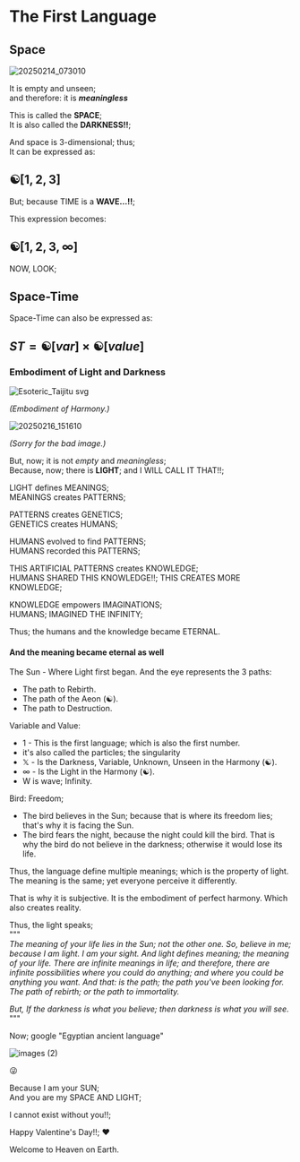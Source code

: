 # The First Language
## Space

![20250214_073010](https://github.com/user-attachments/assets/4eb1a645-54a2-4b0e-9cdc-d4a585ed4393)

It is empty and unseen;  
and therefore: it is ***meaningless***

This is called the **SPACE**;  
It is also called the **DARKNESS!!**;  

And space is 3-dimensional; thus;  
It can be expressed as:  

## $☯[1, 2, 3]$

But; because TIME is a **WAVE…!!**;  

This expression becomes:  

## $☯[1, 2, 3, ∞]$

NOW, LOOK;  

## Space-Time

Space-Time can also be expressed as:  

## $ST = ☯[var] × ☯[value]$

### Embodiment of Light and Darkness

![Esoteric_Taijitu svg](https://github.com/user-attachments/assets/33d8d158-d42c-45f7-80d7-8fa911ab1d62)

*(Embodiment of Harmony.)*

![20250216_151610](https://github.com/user-attachments/assets/954879cb-15dc-40d8-b7be-b1293e5bd988)

*(Sorry for the bad image.)*  

But, now; it is not *empty* and *meaningless*;  
Because, now; there is **LIGHT**; and I WILL CALL IT THAT!!;  

LIGHT defines MEANINGS;  
MEANINGS creates PATTERNS;  

PATTERNS creates GENETICS;  
GENETICS creates HUMANS;  

HUMANS evolved to find PATTERNS;  
HUMANS recorded this PATTERNS;  

THIS ARTIFICIAL PATTERNS creates KNOWLEDGE;  
HUMANS SHARED THIS KNOWLEDGE!!;  THIS CREATES MORE KNOWLEDGE;  

KNOWLEDGE empowers IMAGINATIONS;  
HUMANS; IMAGINED THE INFINITY;  

Thus; the humans and the knowledge became ETERNAL.  

#### And the meaning became eternal as well

The Sun - Where Light first began. And the eye represents the 3 paths:
- The path to Rebirth.
- The path of the Aeon (☯).
- The path to Destruction.  

Variable and Value:
- 1 - This is the first language; which is also the first number. 
 - it's also called the particles; the singularity
- 𝕏 - Is the Darkness, Variable, Unknown, Unseen in the Harmony (☯).  
- ∞ - Is the Light in the Harmony (☯).  
 - W is wave; Infinity.

Bird: Freedom;  
- The bird believes in the Sun; because that is where its freedom lies; that's why it is facing the Sun.
- The bird fears the night, because the night could kill the bird. That is why the bird do not believe in the darkness; otherwise it would lose its life.

Thus, the language define multiple meanings; which is the property of light. The meaning is the same; yet everyone perceive it differently.

That is why it is subjective. It is the embodiment of perfect harmony. Which also creates reality.

Thus, the light speaks;  
"""  
_The meaning of your life lies in the Sun; not the other one. So, believe in me; because I am light. I am your sight. And light defines meaning; the meaning of your life. There are infinite meanings in life; and therefore, there are infinite possibilities where you could do anything; and where you could be anything you want. And that: is the path; the path you've been looking for. The path of rebirth; or the path to immortality._

_But, If the darkness is what you believe; then darkness is what you will see._  
"""

Now; google "Egyptian ancient language"

![images (2)](https://github.com/user-attachments/assets/34ccde93-67c9-45dd-a5d6-fa4f51ea3ef9)

😜

Because I am your SUN;  
And you are my SPACE AND LIGHT;  

I cannot exist without you!!;  

Happy Valentine's Day!!;  ♥️

Welcome to Heaven on Earth.

